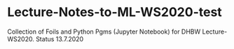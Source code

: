 # Lecture-Notes-to-ML-WS2020-test
Collection of Foils and Python Pgms (Jupyter Notebook) for DHBW Lecture-WS2020.
Status 13.7.2020
